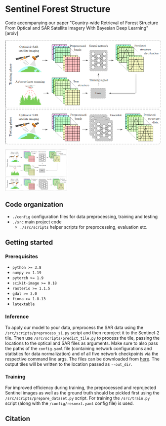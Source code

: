 # Sentinel Forest Structure

Code accompanying our paper "Country-wide Retrieval of Forest Structure From Optical and SAR Satellite Imagery With Bayesian Deep Learning" [arxiv]

![](highlevel.png)

<img src="highlevel.png" width="200"/>

## Code organization
* `./config` configuration files for data preprocessing, training and testing
* `./src` main project code
    * `./src/scripts` helper scripts for preprocessing, evaluation etc.

## Getting started
### Prerequisites
* `python >= 3.8`
* `numpy >= 1.19`
* `pytorch >= 1.9`
* `scikit-image >= 0.18`
* `rasterio >= 1.1.5`
* `gdal >= 3.0`
* `fiona >= 1.8.13`
* `latextable`

### Inference
To apply our model to your data, preprocess the SAR data using the `/src/scripts/preprocess_s1.py` script and then reproject it to the Sentinel-2 tile. Then use `/src/scripts/predict_tile.py` to process the tile, passing the locations to the optical and SAR files as arguments. Make sure to also pass the paths of the `config.yaml` file (containing network configurations and statistics for data normalization) and of all five network checkpoints via the respective command line args. The files can be downloaded from [here](https://drive.google.com/drive/folders/1yUQOjBcbplg6I_9HmFp1vW8pdf4vOzxJ?usp=sharing). The output tiles will be written to the location passed as `--out_dir`.

### Training
For improved efficiency during training, the preprocessed and reprojected Sentinel images as well as the ground truth should be pickled first using the `/src/scripts/prepare_dataset.py` script. For training the `/src/train.py` script (along with the `/config/resnext.yaml` config file) is used.


## Citation